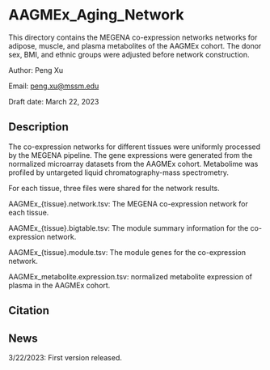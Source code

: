 # AAGMEx_Aging_Network

This directory contains the MEGENA co-expression networks networks for adipose, muscle, and plasma metabolites of the AAGMEx cohort. The donor sex, BMI, and ethnic groups were adjusted before network construction. 

Author: Peng Xu

Email: peng.xu@mssm.edu

Draft date: March 22, 2023

## Description

The co-expression networks for different tissues were uniformly processed by the MEGENA pipeline. The gene expressions were generated from the normalized microarray datasets from the AAGMEx cohort. Metabolime was profiled by untargeted liquid chromatography-mass spectrometry.

For each tissue, three files were shared for the network results.

AAGMEx_{tissue}.network.tsv: The MEGENA co-expression network for each tissue.

AAGMEx_{tissue}.bigtable.tsv: The module summary information for the co-expression network.

AAGMEx_{tissue}.module.tsv: The module genes for the co-expression network.

AAGMEx_metabolite.expression.tsv: normalized metabolite expression of plasma in the AAGMEx cohort.


## Citation

## News

3/22/2023: First version released.

